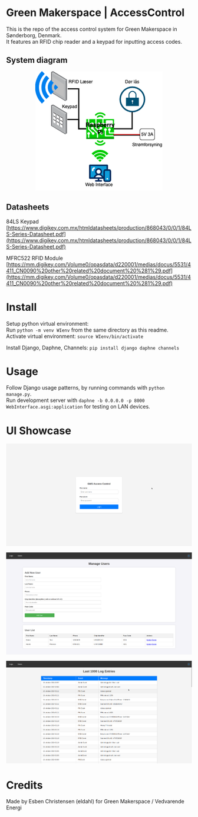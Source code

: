 # Green Makerspace | AccessControl
This is the repo of the access control system for Green Makerspace in Sønderborg, Denmark.  
It features an RFID chip reader and a keypad for inputting access codes.

## System diagram
<p align="center">
  <img src="img/diagram.png" alt="System diagram"/>
</p> 

## Datasheets
84LS Keypad  
[https://www.digikey.com.mx/htmldatasheets/production/868043/0/0/1/84LS-Series-Datasheet.pdf](https://www.digikey.com.mx/htmldatasheets/production/868043/0/0/1/84LS-Series-Datasheet.pdf)

MFRC522 RFID Module  
[https://mm.digikey.com/Volume0/opasdata/d220001/medias/docus/5531/4411_CN0090%20other%20related%20document%20%281%29.pdf](https://mm.digikey.com/Volume0/opasdata/d220001/medias/docus/5531/4411_CN0090%20other%20related%20document%20%281%29.pdf)

# Install
Setup python virtual environment:	
Run `python -m venv WIenv` from the same directory as this readme.  
Activate virtual environment:
`source WIenv/bin/activate`

Install Django, Daphne, Channels:
`pip install django daphne channels`  

# Usage
Follow Django usage patterns, by running commands with `python manage.py`.  
Run development server with `daphne -b 0.0.0.0 -p 8000 WebInterface.asgi:application` for testing on LAN devices.

# UI Showcase
<p align="center">
  <img src="img/login.png" alt="Login page"/>
</p>  
<p align="center">
  <img src="img/manage-users.png" alt="Manage Users page"/>
</p>  
<p align="center">
  <img src="img/logs.png" alt="Logs page"/>
</p>  

# Credits
Made by Esben Christensen (eldahl) for Green Makerspace / Vedvarende Energi
